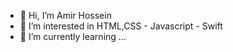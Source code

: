 - 👋 Hi, I’m Amir Hossein
- 👀 I’m interested in HTML,CSS - Javascript - Swift
- 🌱 I’m currently learning ...
